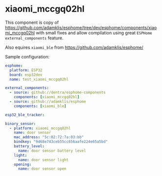 # xiaomi_mccgq02hl

This component is copy of https://github.com/adamklis/esphome/tree/dev/esphome/components/xiaomi_mccgq02hl with small fixes
and allow compilation using great `ESPHome` `external_components` feature.

Also equires `xiaomi_ble` from https://github.com/adamklis/esphome/

Sample configuration:
```yaml
esphome:
  platform: ESP32
  board: esp32dev
  name: test_xiaomi_mccgq02hl

external_components:
  - source: github://dentra/esphome-components
    components: [xiaomi_mccgq02hl]
  - source: github://adamklis/esphome
    components: [xiaomi_ble]

esp32_ble_tracker:

binary_sensor:
  - platform: xiaomi_mccgq02hl
    name: door sensor
    mac_address: "5c:02:72:7a:03:bb"
    bindkey: "9468e743ceb55cc656aafe224e65a5bd"
    battery_level:
      name: door sensor battery level
    light:
      name: door sensor light
    opening:
      name: door sensor open
```
